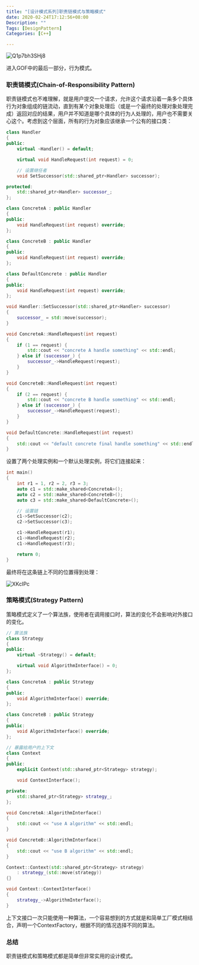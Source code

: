 ```yaml
---
title: "[设计模式系列]职责链模式与策略模式"
date: 2020-02-24T17:12:56+08:00
Description: ""
Tags: [DesignPattern]
Categories: [C++]

---
```


![Q1p7bh3SHj8](https://cdn.jsdelivr.net/gh/chongg039/blog-pic-repo@master/uPic/Q1p7bh3SHj8.jpg#center)

进入GOF中的最后一部分，行为模式。

### 职责链模式(Chain-of-Responsibility Pattern)

职责链模式也不难理解，就是用户提交一个请求，允许这个请求沿着一条多个具体行为对象组成的链流动，直到有某个对象处理后（或是一个最终的处理对象处理完成）返回对应的结果，用户并不知道是哪个具体的行为人处理的，用户也不需要关心这个。考虑到这个层面，所有的行为对象应该继承一个公有的接口类：

```c++
class Handler
{
public:
    virtual ~Handler() = default;

    virtual void HandleRequest(int request) = 0;

    // 设置继任者
    void SetSuccessor(std::shared_ptr<Handler> successor);

protected:
    std::shared_ptr<Handler> successor_;
};

class ConcreteA : public Handler
{
public:
    void HandleRequest(int request) override;
};

class ConcreteB : public Handler
{
public:
    void HandleRequest(int request) override;
};

class DefaultConcrete : public Handler
{
public:
    void HandleRequest(int request) override;
};

void Handler::SetSuccessor(std::shared_ptr<Handler> successor)
{
    successor_ = std::move(successor);
}

void ConcreteA::HandleRequest(int request)
{
    if (1 == request) {
        std::cout << "concrete A handle something" << std::endl;
    } else if (successor_) {
        successor_->HandleRequest(request);
    }
}

void ConcreteB::HandleRequest(int request)
{
    if (2 == request) {
        std::cout << "concrete B handle something" << std::endl;
    } else if (successor_) {
        successor_->HandleRequest(request);
    }
}

void DefaultConcrete::HandleRequest(int request)
{
    std::cout << "default concrete final handle something" << std::endl;
}
```

设置了两个处理实例和一个默认处理实例，将它们连接起来：

```c++
int main()
{
    int r1 = 1, r2 = 2, r3 = 3;
    auto c1 = std::make_shared<ConcreteA>();
    auto c2 = std::make_shared<ConcreteB>();
    auto c3 = std::make_shared<DefaultConcrete>();

    // 设置链
    c1->SetSuccessor(c2);
    c2->SetSuccessor(c3);

    c1->HandleRequest(r1);
    c1->HandleRequest(r2);
    c1->HandleRequest(r3);

    return 0;
}
```

最终将在这条链上不同的位置得到处理：

![XKcIPc](https://cdn.jsdelivr.net/gh/chongg039/blog-pic-repo@master/uPic/XKcIPc.png#center)

### 策略模式(Strategy Pattern)

策略模式定义了一个算法族，使用者在调用接口时，算法的变化不会影响对外接口的变化。

```c++
// 算法族
class Strategy
{
public:
    virtual ~Strategy() = default;

    virtual void AlgorithmInterface() = 0;
};

class ConcreteA : public Strategy
{
public:
    void AlgorithmInterface() override;
};

class ConcreteB : public Strategy
{
public:
    void AlgorithmInterface() override;
};

// 暴露给用户的上下文
class Context
{
public:
    explicit Context(std::shared_ptr<Strategy> strategy);

    void ContextInterface();

private:
    std::shared_ptr<Strategy> strategy_;
};

void ConcreteA::AlgorithmInterface()
{
    std::cout << "use A algorithm" << std::endl;
}

void ConcreteB::AlgorithmInterface()
{
    std::cout << "use B algorithm" << std::endl;
}

Context::Context(std::shared_ptr<Strategy> strategy)
    : strategy_(std::move(strategy))
{}

void Context::ContextInterface()
{
    strategy_->AlgorithmInterface();
}
```

上下文接口一次只能使用一种算法，一个容易想到的方式就是和简单工厂模式相结合，声明一个ContextFactory，根据不同的情况选择不同的算法。

### 总结

职责链模式和策略模式都是简单但非常实用的设计模式。